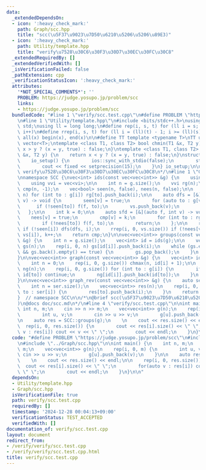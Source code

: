 ```yaml
---
data:
  _extendedDependsOn:
  - icon: ':heavy_check_mark:'
    path: Graph/scc.hpp
    title: "scc(\u5F37\u9023\u7D50\u6210\u5206\u5206\u89E3)"
  - icon: ':heavy_check_mark:'
    path: Utility/template.hpp
    title: "verify\u7528\u30C6\u30F3\u30D7\u30EC\u30FC\u30C8"
  _extendedRequiredBy: []
  _extendedVerifiedWith: []
  _isVerificationFailed: false
  _pathExtension: cpp
  _verificationStatusIcon: ':heavy_check_mark:'
  attributes:
    '*NOT_SPECIAL_COMMENTS*': ''
    PROBLEM: https://judge.yosupo.jp/problem/scc
    links:
    - https://judge.yosupo.jp/problem/scc
  bundledCode: "#line 1 \"verify/scc.test.cpp\"\n#define PROBLEM \"https://judge.yosupo.jp/problem/scc\"\
    \n#line 1 \"Utility/template.hpp\"\n#include <bits/stdc++.h>\nusing namespace\
    \ std;\nusing ll = long long;\n#define rep(i, s, t) for (ll i = s; i < (ll)(t);\
    \ i++)\n#define rrep(i, s, t) for (ll i = (ll)(t) - 1; i >= (ll)(s); i--)\n#define\
    \ all(x) begin(x), end(x)\n\n#define TT template <typename T>\nTT using vec =\
    \ vector<T>;\ntemplate <class T1, class T2> bool chmin(T1 &x, T2 y) {\n    return\
    \ x > y ? (x = y, true) : false;\n}\ntemplate <class T1, class T2> bool chmax(T1\
    \ &x, T2 y) {\n    return x < y ? (x = y, true) : false;\n}\nstruct io_setup {\n\
    \    io_setup() {\n        ios::sync_with_stdio(false);\n        std::cin.tie(nullptr);\n\
    \        cout << fixed << setprecision(15);\n    }\n} io_setup;\n\n/*\n@brief\
    \ verify\u7528\u30C6\u30F3\u30D7\u30EC\u30FC\u30C8\n*/\n#line 1 \"Graph/scc.hpp\"\
    \nnamespace SCC {\nvec<int> ids(const vec<vec<int>> &g) {\n    using vi = vec<int>;\n\
    \    using vvi = vec<vi>;\n\n    int n = g.size();\n    vvi rg(n);\n    vi vs,\
    \ cmp(n, -1);\n    vec<bool> seen(n, false), nees(n, false);\n\n    rep(i, 0,\
    \ n) for (int to : g[i]) rg[to].push_back(i);\n\n    auto dfs = [&](auto f, int\
    \ v) -> void {\n        seen[v] = true;\n        for (auto to : g[v])\n      \
    \      if (!seen[to]) f(f, to);\n        vs.push_back(v);\n        return;\n \
    \   };\n\n    int k = 0;\n\n    auto sfd = [&](auto f, int v) -> void {\n    \
    \    nees[v] = true;\n        cmp[v] = k;\n        for (int to : rg[v])\n    \
    \        if (!nees[to]) f(f, to);\n        return;\n    };\n\n    rep(i, 0, n)\
    \ if (!seen[i]) dfs(dfs, i);\n    rrep(i, 0, vs.size()) if (!nees[vs[i]]) sfd(sfd,\
    \ vs[i]), k++;\n    return cmp;\n}\n\nvec<vec<int>> groups(const vec<vec<int>>\
    \ &g) {\n    int n = g.size();\n    vec<int> id = ids(g);\n\n    vec<vec<int>>\
    \ gs(n);\n    rep(i, 0, n) gs[id[i]].push_back(i);\n    while (gs.empty() == false\
    \ && gs.back().empty() == true) {\n        gs.pop_back();\n    }\n    return gs;\n\
    }\n\nvec<vec<int>> graph(const vec<vec<int>> &g) {\n    vec<int> id = ids(g);\n\
    \    int n = 0;\n    rep(i, 0, g.size()) chmax(n, id[i] + 1);\n\n    vec<vec<int>>\
    \ ng(n);\n    rep(i, 0, g.size()) for (int to : g[i]) {\n        if (id[i] ==\
    \ id[to]) continue;\n        ng[id[i]].push_back(id[to]);\n    }\n    return ng;\n\
    }\n\nvec<vec<int>> graph_rev(const vec<vec<int>> &g) {\n    auto ser = graph(g);\n\
    \    int n = ser.size();\n    vec<vec<int>> res(n);\n    rep(i, 0, n) for(int\
    \ to : ser[i]) {\n        res[to].push_back(i);\n    }\n    return res;\n}\n\n\
    }  // namespace SCC\n\n/*\n@brief scc(\u5F37\u9023\u7D50\u6210\u5206\u5206\u89E3\
    )\n@docs doc/scc.md\n*/\n#line 4 \"verify/scc.test.cpp\"\n\nint main() {\n   \
    \ int n, m;\n    cin >> n >> m;\n    vec<vec<int>> g(n);\n    rep(i, 0, m) {\n\
    \        int u, v;\n        cin >> u >> v;\n        g[u].push_back(v);\n    }\n\
    \n    auto res = SCC::groups(g);\n    \n    cout << res.size() << endl;\n\n  \
    \  rep(i, 0, res.size()) {\n        cout << res[i].size() << \" \";\n        for(auto\
    \ v : res[i]) cout << v << \" \";\n        cout << endl;\n    }\n}\n\n"
  code: "#define PROBLEM \"https://judge.yosupo.jp/problem/scc\"\n#include \"../Utility/template.hpp\"\
    \n#include \"../Graph/scc.hpp\"\n\nint main() {\n    int n, m;\n    cin >> n >>\
    \ m;\n    vec<vec<int>> g(n);\n    rep(i, 0, m) {\n        int u, v;\n       \
    \ cin >> u >> v;\n        g[u].push_back(v);\n    }\n\n    auto res = SCC::groups(g);\n\
    \    \n    cout << res.size() << endl;\n\n    rep(i, 0, res.size()) {\n      \
    \  cout << res[i].size() << \" \";\n        for(auto v : res[i]) cout << v <<\
    \ \" \";\n        cout << endl;\n    }\n}\n\n"
  dependsOn:
  - Utility/template.hpp
  - Graph/scc.hpp
  isVerificationFile: true
  path: verify/scc.test.cpp
  requiredBy: []
  timestamp: '2024-12-28 00:04:13+09:00'
  verificationStatus: TEST_ACCEPTED
  verifiedWith: []
documentation_of: verify/scc.test.cpp
layout: document
redirect_from:
- /verify/verify/scc.test.cpp
- /verify/verify/scc.test.cpp.html
title: verify/scc.test.cpp
---
```

